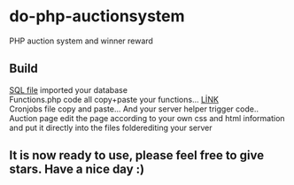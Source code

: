 # do-php-auctionsystem
 PHP auction system and winner reward

## Build
[SQL file](https://github.com/imgrsy/do-php-auctionsystem/tree/master/SQL%20File) imported your database <br>
Functions.php code all copy+paste your functions... [LİNK](https://github.com/imgrsy/do-php-auctionsystem/blob/master/functions.php)<br>
Cronjobs file copy and paste... And your server helper trigger code..<br>
Auction page edit the page according to your own css and html information and put it directly into the files folderediting your server

## It is now ready to use, please feel free to give stars. Have a nice day :)

